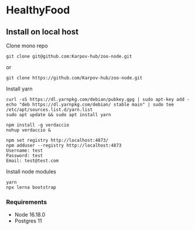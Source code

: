 # HealthyFood

## Install on local host

Clone mono repo

```
git clone git@github.com:Karpov-hub/zoo-node.git
```

or

```
git clone https://github.com/Karpov-hub/zoo-node.git
```

Install yarn

```
curl -sS https://dl.yarnpkg.com/debian/pubkey.gpg | sudo apt-key add -
echo "deb https://dl.yarnpkg.com/debian/ stable main" | sudo tee /etc/apt/sources.list.d/yarn.list
sudo apt update && sudo apt install yarn
```

```
npm install -g verdaccio
nohup verdaccio &

npm set registry http://localhost:4873/
npm adduser --registry http://localhost:4873
Username: test
Password: test
Email: test@test.com
```

Install node modules

```
yarn
npx lerna bootstrap
```

### Requirements

- Node 16.18.0
- Postgres 11
